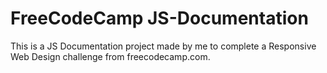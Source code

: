 # FreeCodeCamp JS-Documentation
This is a JS Documentation project made by me to  complete a  Responsive Web Design challenge from freecodecamp.com.
